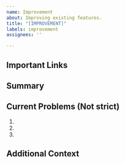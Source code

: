```yaml
---
name: Improvement
about: Improving existing features.
title: "[IMPROVEMENT]"
labels: improvement
assignees: ''

---
```


## Important Links


## Summary


## Current Problems (Not strict)
1.
2.
3.

## Additional Context

